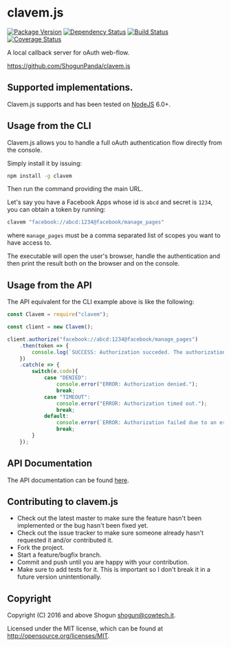 # clavem.js

[![Package Version](https://badge.fury.io/js/clavem.js.png)](http://badge.fury.io/js/clavem.js)
[![Dependency Status](https://gemnasium.com/ShogunPanda/clavem.js.png?travis)](https://gemnasium.com/ShogunPanda/clavem.js)
[![Build Status](https://secure.travis-ci.org/ShogunPanda/clavem.js.png?branch=master)](http://travis-ci.org/ShogunPanda/clavem.js)
[![Coverage Status](https://coveralls.io/repos/github/ShogunPanda/clavem.js/badge.svg?branch=master)](https://coveralls.io/github/ShogunPanda/clavem.js?branch=master)

A local callback server for oAuth web-flow.

https://github.com/ShogunPanda/clavem.js

## Supported implementations.

Clavem.js supports and has been tested on [NodeJS](http://nodejs.org) 6.0+. 

## Usage from the CLI

Clavem.js allows you to handle a full oAuth authentication flow directly from the console.

Simply install it by issuing:

```bash
npm install -g clavem
```

Then run the command providing the main URL. 

Let's say you have a Facebook Apps whose id is `abcd` and secret is `1234`, you can obtain a token by running:
 
```bash
clavem "facebook://abcd:1234@facebook/manage_pages"
```

where `manage_pages` must be a comma separated list of scopes you want to have access to.

The executable will open the user's browser, handle the authentication and then print the result both on the browser and on the console.

## Usage from the API

The API equivalent for the CLI example above is like the following:

```javascript
const Clavem = require("clavem");

const client = new Clavem();

client.authorize("facebook://abcd:1234@facebook/manage_pages")
    .then(token => {
        console.log(`SUCCESS: Authorization succeded. The authorization token is: ${token}`);
    })
    .catch(e => {
        switch(e.code){
            case "DENIED":
                console.error("ERROR: Authorization denied.");
                break;
            case "TIMEOUT":
                console.error("ERROR: Authorization timed out.");
                break;
            default:
                console.error(`ERROR: Authorization failed due to an error - ${e.message}`);
                break;
        }
    });
```

## API Documentation

The API documentation can be found [here](https://sw.cowtech.it/clavem.js/docs).

## Contributing to clavem.js

* Check out the latest master to make sure the feature hasn't been implemented or the bug hasn't been fixed yet.
* Check out the issue tracker to make sure someone already hasn't requested it and/or contributed it.
* Fork the project.
* Start a feature/bugfix branch.
* Commit and push until you are happy with your contribution.
* Make sure to add tests for it. This is important so I don't break it in a future version unintentionally.

## Copyright

Copyright (C) 2016 and above Shogun <shogun@cowtech.it>.

Licensed under the MIT license, which can be found at http://opensource.org/licenses/MIT.
